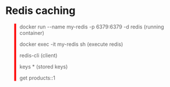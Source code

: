 # Redis caching

<blockquote style="border-left: 5px solid #ff0000; padding-left: 10px;">
  docker run --name my-redis -p 6379:6379 -d redis (running container)
  
  docker exec -it my-redis sh (execute redis)

  redis-cli (client)

  keys * (stored keys)

  get products::1
</blockquote>
